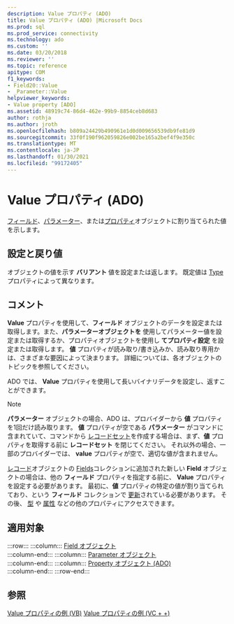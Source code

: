 ```yaml
---
description: Value プロパティ (ADO)
title: Value プロパティ (ADO) |Microsoft Docs
ms.prod: sql
ms.prod_service: connectivity
ms.technology: ado
ms.custom: ''
ms.date: 03/20/2018
ms.reviewer: ''
ms.topic: reference
apitype: COM
f1_keywords:
- Field20::Value
- _Parameter::Value
helpviewer_keywords:
- Value property [ADO]
ms.assetid: 48919c74-86d4-462e-99b9-8854ceb8d683
author: rothja
ms.author: jroth
ms.openlocfilehash: b809a24429b490961e1d0d009656539db9fe81d9
ms.sourcegitcommit: 33f0f190f962059826e002be165a2bef4f9e350c
ms.translationtype: MT
ms.contentlocale: ja-JP
ms.lasthandoff: 01/30/2021
ms.locfileid: "99172405"
---
```

# <a name="value-property-ado"></a>Value プロパティ (ADO)

[フィールド](./field-object.md)、[パラメーター](./parameter-object.md)、または[プロパティ](./property-object-ado.md)オブジェクトに割り当てられた値を示します。
  
## <a name="settings-and-return-values"></a>設定と戻り値

オブジェクトの値を示す **バリアント** 値を設定または返します。 既定値は [Type](./type-property-ado.md) プロパティによって異なります。
  
## <a name="remarks"></a>コメント

**Value** プロパティを使用して、**フィールド** オブジェクトのデータを設定または取得します。また、**パラメーターオブジェクトを** 使用してパラメーター値を設定または取得するか、プロパティオブジェクトを使用し **てプロパティ設定** を設定または取得します。 **値** プロパティが読み取り/書き込みか、読み取り専用かは、さまざまな要因によって決まります。 詳細については、各オブジェクトのトピックを参照してください。

ADO では、 **Value** プロパティを使用して長いバイナリデータを設定し、返すことができます。
  
> [!NOTE]
> **パラメーター** オブジェクトの場合、ADO は、プロバイダーから **値** プロパティを1回だけ読み取ります。 **値** プロパティが空である **パラメーター** がコマンドに含まれていて、コマンドから [レコードセット](./recordset-object-ado.md)を作成する場合は、まず、**値** プロパティを取得する前に **レコードセット** を閉じてください。 それ以外の場合、一部のプロバイダーでは、 **value** プロパティが空で、適切な値が含まれません。
> 
> [レコード](./record-object-ado.md)オブジェクトの [Fields](./fields-collection-ado.md)コレクションに追加された新しい **Field** オブジェクトの場合は、他の **フィールド** プロパティを指定する前に、 **Value** プロパティを設定する必要があります。 最初に、**値** プロパティの特定の値が割り当てられており、という **フィールド** コレクションで [更新](./update-method.md)されている必要があります。 その後、 [型](./type-property-ado.md) や [属性](./attributes-property-ado.md) などの他のプロパティにアクセスできます。
  
## <a name="applies-to"></a>適用対象

:::row:::
    :::column:::
        [Field オブジェクト](./field-object.md)  
    :::column-end:::
    :::column:::
        [Parameter オブジェクト](./parameter-object.md)  
    :::column-end:::
    :::column:::
        [Property オブジェクト (ADO)](./property-object-ado.md)  
    :::column-end:::
:::row-end:::

## <a name="see-also"></a>参照

[Value プロパティの例 (VB)](./value-property-example-vb.md) 
[Value プロパティの例 (VC + +)](./value-property-example-vc.md)